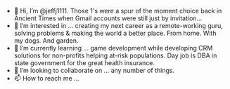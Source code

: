- 👋 Hi, I’m @jeffj1111. Those 1's were a spur of the moment choice back in Ancient Times when Gmail accounts were still just by invitation...
- 👀 I’m interested in ... creating my next career as a remote-working guru, solving problems & making the world a better place. From home. With my dogs. And garden.
- 🌱 I’m currently learning ... game development while developing CRM solutions for non-profits helping at-risk populations. Day job is DBA in state government for the great health insurance.
- 💞️ I’m looking to collaborate on ... any number of things.
- 📫 How to reach me ... 

<!---
jeffj1111/jeffj1111 is a ✨ special ✨ repository because its `README.md` (this file) appears on your GitHub profile.
You can click the Preview link to take a look at your changes.
--->
